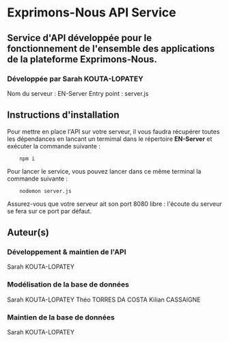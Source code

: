# Exprimons-Nous API Service
## Service d'API développée pour le fonctionnement de l'ensemble des applications de la plateforme Exprimons-Nous.
### Développée par Sarah KOUTA-LOPATEY

Nom du serveur : EN-Server
Entry point : server.js

## Instructions d'installation
Pour mettre en place l'API sur votre serveur, il vous faudra récupérer toutes les dépendances en lancant un termimal dans le répertoire **EN-Server** et exécuter la commande suivante :
```
	npm i
```

Pour lancer le service, vous pouvez lancer dans ce même terminal la commande suivante :
```
	nodemon server.js
```

Assurez-vous que votre serveur ait son port 8080 libre : l'écoute du serveur se fera sur ce port par défaut.

## Auteur(s)
### Développement & maintien de l'API
Sarah KOUTA-LOPATEY

### Modélisation de la base de données
Sarah KOUTA-LOPATEY
Théo TORRES DA COSTA
Kilian CASSAIGNE

### Maintien de la base de données
Sarah KOUTA-LOPATEY